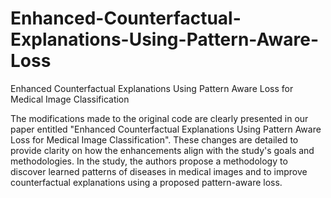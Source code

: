 # Enhanced-Counterfactual-Explanations-Using-Pattern-Aware-Loss
Enhanced Counterfactual Explanations Using Pattern Aware Loss for Medical Image Classification

The modifications made to the original code are clearly presented in our paper entitled "Enhanced Counterfactual Explanations Using Pattern Aware Loss for Medical Image Classification". These changes are detailed to provide clarity on how the enhancements align with the study's goals and methodologies. In the study, the authors propose a methodology to discover learned patterns of diseases in medical images and to improve counterfactual explanations using a proposed pattern-aware loss.
